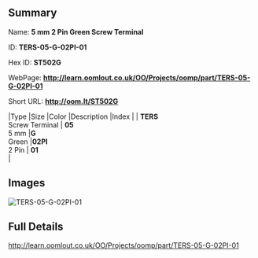 

## Summary
 
Name: __5 mm 2 Pin Green Screw Terminal__

ID: __TERS-05-G-02PI-01__

Hex ID: __ST502G__

WebPage: __http://learn.oomlout.co.uk/OO/Projects/oomp/part/TERS-05-G-02PI-01__

Short URL: __http://oom.lt/ST502G__


|Type   |Size   |Color   |Description   |Index   |
| __TERS__ <br>Screw Terminal  | __05__<br>5 mm   |__G__<br>Green    |__02PI__<br>2 Pin    | __01__<br>  |


## Images
![TERS-05-G-02PI-01](http://oomlout.com/oomp-gen/parts/TERS-05-G-02PI-01/TERS-05-G-02PI-01_420.jpg)

## Full Details

 http://learn.oomlout.co.uk/OO/Projects/oomp/part/TERS-05-G-02PI-01

